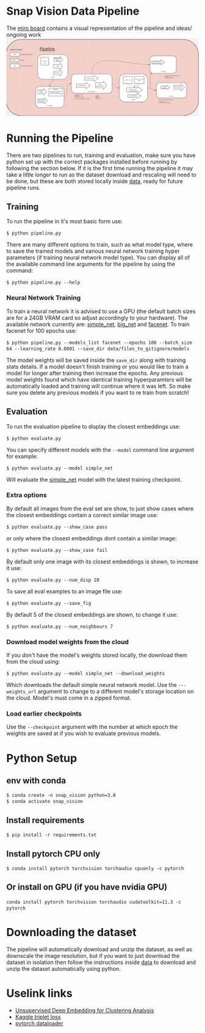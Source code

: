 # Snap Vision Data Pipeline
The [miro board](https://miro.com/app/board/uXjVOGzD1U0=/) contains a visual representation of the pipeline and ideas/ ongoing work
![Alt text](snap-vision-data-pipeline.png?raw=true "Data Pipeline")

# Running the Pipeline
There are two pipelines to run, training and evaluation, make sure you have python set up with the correct packages installed before running by following the section below. If it is the first time running the pipeline it may take a little longer to run as the dataset download and rescaling will need to be done, but these are both stored locally inside [data](data), ready for future pipeline runs.
## Training
To run the pipeline in it's most basic form use:
```
$ python pipeline.py
```
There are many different options to train, such as what model type, where to save the trained models and various neural network training hyper parameters (if training neural network model type). You can display all of the available command line arguments for the pipeline by using the command:
```
$ python pipeline.py --help
```
### Neural Network Training
To train a neural network it is advised to use a GPU (the default batch sizes are for a 24GB VRAM card so adjust accordingly to your hardware). The available network currently are: [simple_net](models/toy_network.py), [big_net](models/network.py) and [facenet](models/FaceNet.py). To train facenet for 100 epochs use:
```
$ python pipeline.py --models_list facenet --epochs 100 --batch_size 64 --learning_rate 0.0001 --save_dir data/files_to_gitignore/models
```
The model weights will be saved inside the `save_dir` along with training stats details. If a model doesn't finish training or you would like to train a model for longer after training then increase the epochs. Any previous model weights found which have identical training hyperparamters will be automatically loaded and training will continue where it was left. So make sure you delete any previous models if you want to re train from scratch!

## Evaluation
To run the evaluation pipeline to display the closest embeddings use:
```
$ python evaluate.py
```
You can specify different models with the `--model` command line argument for example:
```
$ python evaluate.py --model simple_net
```
Will evaluate the [simple_net](models/toy_network.py) model with the latest training checkpoint.
### Extra options
By default all images from the eval set are show, to just show cases where the closest embeddings contain a correct similar image use:
```
$ python evaluate.py --show_case pass
```
or only where the closest embeddings dont contain a similar image:
```
$ python evaluate.py --show_case fail
```
By default only one image with its closest embeddings is shown, to increase it use:
```
$ python evaluate.py --num_disp 10
```
To save all eval examples to an image file use:
```
$ python evaluate.py --save_fig
```
By default 5 of the closest embeddings are shown, to change it use:
```
$ python evaluate.py --num_neighbours 7
```
### Download model weights from the cloud
If you don't have the model's weights stored locally, the download them from the cloud using:
```
$ python evaluate.py --model simple_net --download_weights
```
Which downloads the default simple neural network model. Use the `---weights_url` argument to change to a different model's storage location on the cloud. Model's must come in a zipped format.

### Load earlier checkpoints
Use the `--checkpoint` argument with the number at which epoch the weights are saved at if you wish to evaluate previous models.



# Python Setup
## env with conda
```
$ conda create -n snap_vision python=3.8
$ conda activate snap_vision
```
## Install requirements
```
$ pip install -r requirements.txt
```
## Install pytorch CPU only
```
$ conda install pytorch torchvision torchaudio cpuonly -c pytorch
```
## Or install on GPU (if you have nvidia GPU)
```
conda install pytorch torchvision torchaudio cudatoolkit=11.3 -c pytorch
```
# Downloading the dataset
The pipeline will automatically download and unzip the dataset, as well as downscale the image resolution, but if you want to just download the dataset in isolation then follow the instructions inside [data](./data) to download and unzip the dataset automatically using python.

# Uselink links
- [Unsupervised Deep Embedding for Clustering Analysis](https://arxiv.org/pdf/1511.06335.pdf)
- [Kaggle triplet loss](https://www.kaggle.com/code/hirotaka0122/triplet-loss-with-pytorch/notebook)
- [pytorch dataloader](https://pytorch.org/tutorials/beginner/data_loading_tutorial.html)
